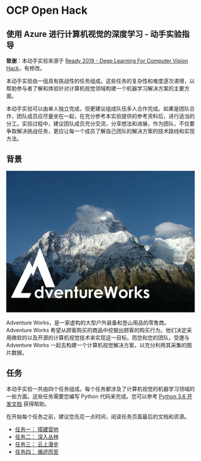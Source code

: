 # OCP Open Hack

## 使用 Azure 进行计算机视觉的深度学习 - 动手实验指导

**致谢**：本动手实验来源于 [Ready 2019 - Deep Learning For Computer Vision Hack](https://github.com/GraemeMalcolm/ready2019)，有修改。

本动手实验由一组具有挑战性的任务组成。这些任务的复杂性和难度逐次递增，以帮助参与者了解和体验针对计算机视觉领域构建一个机器学习解决方案的主要方面。

本动手实验可以由单人独立完成，但更建议组成队伍多人合作完成。如果是团队合作，团队成员应尽量坐在一起，在充分参考本实验提供的参考资料后，进行适当的分工。实验过程中，建议团队成员充分交流，分享想法和进展，作为团队，不仅要争取解决挑战任务，更应让每一个成员了解自己团队的解决方案的技术路线和实现方法。


## 背景

![Adventure Works](images/adventureworks_logo.png)

Adventure Works，是一家虚构的大型户外装备和登山用品的零售商。Adventure Works 希望从顾客购买的商品中挖掘出顾客的购买行为。他们决定采用微软的以及开源的计算机视觉技术来实现这一目标。而您和您的团队，受邀与 Adventure Works 一起去构建一个计算机视觉解决方案，以充分利用其采集的图片数据。


## 任务

本动手实验一共由四个任务组成。每个任务都涉及了计算机视觉的机器学习领域的一些方面。这些任务需要您编写 Python 代码来完成。您可以参考 <a href="https://docs.python.org/3.6/" target="_blank">Python 3.6 开发文档</a> 获得帮助。

在开始每个任务之前，建议您先花一点时间，阅读任务页面最后的文档和资源。

* [任务一： 搭建营地](Challenge01.md)
* [任务二： 深入丛林](Challenge02.md)
* [任务三： 云上漫步](Challenge03.md)
* [任务四： 循迹而至](Challenge04.md)

